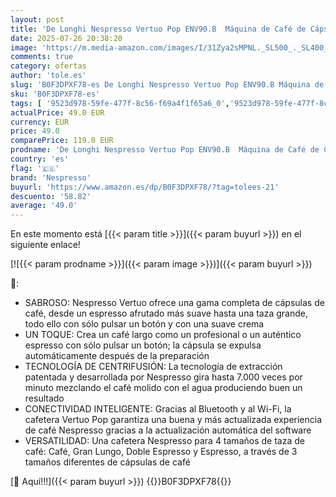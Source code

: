```yaml
---
layout: post
title: 'De Longhi Nespresso Vertuo Pop ENV90.B  Máquina de Café de Cápsulas + Aeroccino Incluido  4 Tamaños de Taza  Tecnología de Centrifugación  Set de Bienvenida Incluido  1260W  Negro Regaliz'
date: 2025-07-26 20:38:20
image: 'https://m.media-amazon.com/images/I/31Zya2sMPNL._SL500_._SL400_.jpg'
comments: true
category: ofertas
author: 'tole.es'
slug: 'B0F3DPXF78-es De Longhi Nespresso Vertuo Pop ENV90.B Máquina de Café de...'
sku: 'B0F3DPXF78-es'
tags: [ '9523d978-59fe-477f-8c56-f69a4f1f65a6_0','9523d978-59fe-477f-8c56-f69a4f1f65a6_801','Alimentación y bebidas','Arborist Merchandising Root','Cafeteras individuales','Café','Café para Nespresso','Hogar y cocina','Máquinas cafeteras','Oferta de café Nespresso','Self Service','Special Features Stores','Utensilios para café y té','dd53b5bc-bcd1-4c9b-ab43-793ed912ccdd_0','dd53b5bc-bcd1-4c9b-ab43-793ed912ccdd_8801','dd53b5bc-bcd1-4c9b-ab43-793ed912ccdd_901','nespresso','🇪🇸', ]
actualPrice: 49.0 EUR
currency: EUR
price: 49.0
comparePrice: 119.0 EUR
prodname: 'De Longhi Nespresso Vertuo Pop ENV90.B  Máquina de Café de Cápsulas + Aeroccino Incluido  4 Tamaños de Taza  Tecnología de Centrifugación  Set de Bienvenida Incluido  1260W  Negro Regaliz'
country: 'es'
flag: '🇪🇸'
brand: 'Nespresso'
buyurl: 'https://www.amazon.es/dp/B0F3DPXF78/?tag=tolees-21'
descuento: '58.82'
average: '49.0'
---
```


En este momento está [{{< param title >}}]({{< param buyurl >}}) en el siguiente enlace!

[![{{< param prodname >}}]({{< param image >}})]({{< param buyurl >}})

🔎:

- SABROSO: Nespresso Vertuo ofrece una gama completa de cápsulas de café, desde un espresso afrutado más suave hasta una taza grande, todo ello con sólo pulsar un botón y con una suave crema
- UN TOQUE: Crea un café largo como un profesional o un auténtico espresso con sólo pulsar un botón; la cápsula se expulsa automáticamente después de la preparación
- TECNOLOGÍA DE CENTRIFUSIÓN: La tecnología de extracción patentada y desarrollada por Nespresso gira hasta 7.000 veces por minuto mezclando el café molido con el agua produciendo buen un resultado
- CONECTIVIDAD INTELIGENTE: Gracias al Bluetooth y al Wi-Fi, la cafetera Vertuo Pop garantiza una buena y más actualizada experiencia de café Nespresso gracias a la actualización automática del software
- VERSATILIDAD: Una cafetera Nespresso para 4 tamaños de taza de café: Café, Gran Lungo, Doble Espresso y Espresso, a través de 3 tamaños diferentes de cápsulas de café

[🛒 Aquí!!!]({{< param buyurl >}})
{{<world>}}B0F3DPXF78{{</world>}}
